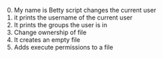 0. My name is Betty script changes the current user
1. it prints the username of the current user
2. It prints the groups the user is in
3. Change ownership of file
4. It creates an empty file
5. Adds execute permissions to a file

